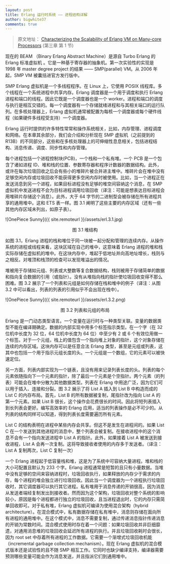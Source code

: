 ```yaml
---
layout: post
title: Erlang 运行时系统 —— 进程结构详解
author: bigwhite37
comments: true
---
```


> 原文地址： [Characterizing the Scalability of Erlang VM on Many-core Processors](http://kth.diva-portal.org/smash/get/diva2:392243/FULLTEXT01) (第三章 第 1 节)

现在的 BEAM （Binary Erlang Abstract Machine）是源自 Turbo Erlang 的 Erlang 标准虚拟机 。它是一种基于寄存器的抽象机。第一次实验性的实现是 1998 年 master degree project 的结果 —— SMP(parallel) VM。从 2006 年起，SMP VM 被囊括进官方发行版中。

SMP Erlang 虚拟机是一个多线程程序。在 Linux 上，它使用 POSIX 线程库。多个线程在一个系统进程中共享内存。Erlang 调度器是一个用于调度和执行 Erlang 进程和端口的线程。因此它既是一个调度器也是一个 worker。进程和端口的调度与执行是相互交错的。每一个调度器有一个存储就绪进程和与其相关端口的运行队列。在多核处理器上，Erlang 虚拟机通常被配置为每核一个调度器或每个硬件线程（如果硬件多线程受支持）一个调度器。

Erlang 运行时提供的许多特性常常和操作系统相关，比如，内存管理、进程调度和网络。在本章其余部分，我们会介绍和分析现在 SMP 虚拟机（之前提到的 R13B）的不同部分，这些和在多核处理器上的可伸缩性息息相关，包括进程结构、消息传递、调度、同步性和内存管理。

每个进程包括一个进程控制块(PCB)，一个栈和一个私有堆。一个 PCB 是一个包含了诸如进程 ID、堆和栈的位置、参数寄存器和程序计数器的数据结构。此外，或许在每次垃圾回收之后会有些小的堆碎片被合并进主堆中。堆碎片会在堆中没有足够空闲内存或垃圾回收不能获得更多空闲内存时被使用。比如，当一个进程正在发送消息到另一个进程，如果目标进程没有足够的堆空间容纳这个消息，在 SMP 虚拟机中发送进程不会为目标进程调用垃圾回收（译注：可能是想表达目标进程会用堆碎片存储这个消息）。此外，大于 64 字节的二进制型会被存储在所有进程共享的通用堆中。这和 ETS 表一样。图 3.1 阐明了这些主要的内存区域（还有一些其他内存区域未列出，如原子表）。

![OnePiece Sunny]({{ site.remoteurl }}/assets/erl.3.1.jpg)
<center>图 3.1 堆结构</center>

如图 3.1，Erlang 进程的栈和堆位于同一块被一起分配和管理的连续内存。从操作系统的进程或线程来看，这块区域在自己的堆中，这意味着 Erlang 进程的堆和栈实际存储在虚拟机的堆中。在这块内存中，堆起于低地址并向高地址增长，栈则与之相反。对堆顶和栈顶的检查可以发现堆溢出的情况。

堆被用于存储如元组、列表或大整数等复合数据结构，栈则被用于存储简单的数据和指向复合数据的引用（或指针）。没有从堆指向栈的指针使垃圾回收变得不那么困难。图 3.2 展示了一个列表和元组是如何存储在栈和堆中的例子（译注：从图 3.2 中可以看出，列表的列表的引用似乎不会出现在栈中）。

![OnePiece Sunny]({{ site.remoteurl }}/assets/erl.3.2.png)
<center>图 3.2 列表和元组的布局</center>

Erlang 是一门动态类型语言。一个变量在运行时与一种类型关联。变量的数据类型不能在编译期确定。数据的内部实现中用多个标签指示类型。在一个字（在 32 位机中长度为 32 位，64 位机中长度为 64 位）中至少有 2 或 6 个有效位用做一个标签。对于一个元组，栈上的值包含一个指向堆上对象的指针，这个对象存储在连续的内存区域。这块内存可以是任意合法 Erlang 类型，甚至是元组或列表，这其中也包括一个用于指示元组长度的头。一个元组是一个数组，它的元素可以被快速定位。

另一方面，列表内部实现为一个链表，且没有用来记录列表长度的头。列表的每个元素依随指向下一个元素的指针，除了最后一个元素是个空指针。两个元素（的列表）可能会在堆中分散为其他数据类型。列表在 Erlang 中用途广泛，因为它们可以用于插入、连接和分裂。图 3.2 展示了将 List A 插入到 List B 中构造而成的 List C 的内存布局。首先，List B 的所有数据被复制，尾指针改为指向 List A 的第一个元素。如果 List B 很长，这个操作会花费很长的时间。因此将短列表插入到长列表会更好。编写高效率的 Erlang 应用，适当的列表操作是必不可少的。从列表的结构同样可以知道，得到列表长度需要遍历所有元素。

List C 的结构表明在进程中某些内存会共享。但这不是发生在进程间的。如果 List C 在一个发送到其他进程的消息中，整个列表会被复制。在接收进程中的这个消息不会有一个指向发送进程中 List A 的指针。此外，如果接着 List A 被发送到接收进程，List A 会再一次复制。这将导致接收者使用的内存多于发送者。（译注：List A 复制两次，List C 复制一次）

一个 Erlang 进程起于低容量栈和堆，这是为了系统中可容纳大量进程。堆和栈的大小可配置且默认为 233 个字。Erlang 进程通常是短暂的且只有小量数据。当堆中没有足够的空间来容纳进程时，垃圾回收执行，如果释放的内存少于需求的内存，每个进程的堆会独立进行垃圾回收。因此当一个调度器为一个进程执行垃圾回收时，其它调度器可以执行其它进程。私有堆用于消息传递的开销很高，因为消息从发送者端经复制发出到接收者。然而因为这个架构，垃圾回收对整个系统的影响较小，原因是每个进程都进行独立的垃圾回收，且当进程退出时，它的内存只需简单回收即可。对于私有堆，Erlang 虚拟机可编译为使用混合架构（hybrid architecture）。在混合模式中，私有数据存储在私有堆中，消息则存储在面向所有进程的通用堆中。在这个模式中，消息不需要复制，通过传递消息指针传递消息的开销为常数时间。混合模式使用时存在着一个问题：如果垃圾回收并非巨细靡遗，对通用消息堆的垃圾回收会延迟所有进程的执行。并且垃圾回收耗时会很长，因为 root set 中存着所有进程的工作数据。它需要一个渐增式垃圾回收机能（incremental garbage collection mechanism）。现在 Erlang 虚拟机的混合模式版本还是试验性的且不随 SMP 相互工作。它同时也缺少编译支持，编译器需要预测哪些变量可能会作为消息发送，并且指派它们到通用堆中。
